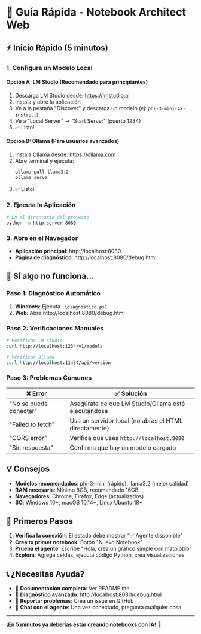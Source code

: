 # 🚀 Guía Rápida - Notebook Architect Web

## ⚡ Inicio Rápido (5 minutos)

### 1. Configura un Modelo Local

#### Opción A: LM Studio (Recomendado para principiantes)
1. Descarga LM Studio desde: https://lmstudio.ai
2. Instala y abre la aplicación
3. Ve a la pestaña "Discover" y descarga un modelo (ej: `phi-3-mini-4k-instruct`)
4. Ve a "Local Server" → "Start Server" (puerto 1234)
5. ✅ Listo!

#### Opción B: Ollama (Para usuarios avanzados)
1. Instala Ollama desde: https://ollama.com
2. Abre terminal y ejecuta:
   ```bash
   ollama pull llama3.2
   ollama serve
   ```
3. ✅ Listo!

### 2. Ejecuta la Aplicación
```bash
# En el directorio del proyecto
python -m http.server 8080
```

### 3. Abre en el Navegador
- **Aplicación principal**: http://localhost:8080
- **Página de diagnóstico**: http://localhost:8080/debug.html

## 🔧 Si algo no funciona...

### Paso 1: Diagnóstico Automático
1. **Windows**: Ejecuta `.\diagnostico.ps1`
2. **Web**: Abre http://localhost:8080/debug.html

### Paso 2: Verificaciones Manuales
```bash
# Verificar LM Studio
curl http://localhost:1234/v1/models

# Verificar Ollama
curl http://localhost:11434/api/version
```

### Paso 3: Problemas Comunes

| ❌ Error | ✅ Solución |
|----------|-------------|
| "No se puede conectar" | Asegúrate de que LM Studio/Ollama esté ejecutándose |
| "Failed to fetch" | Usa un servidor local (no abras el HTML directamente) |
| "CORS error" | Verifica que uses `http://localhost:8080` |
| "Sin respuesta" | Confirma que hay un modelo cargado |

## 💡 Consejos

- **Modelos recomendados**: phi-3-mini (rápido), llama3.2 (mejor calidad)
- **RAM necesaria**: Mínimo 8GB, recomendado 16GB
- **Navegadores**: Chrome, Firefox, Edge (actualizados)
- **SO**: Windows 10+, macOS 10.14+, Linux Ubuntu 18+

## 🎯 Primeros Pasos

1. **Verifica la conexión**: El estado debe mostrar "✅ Agente disponible"
2. **Crea tu primer notebook**: Botón "Nuevo Notebook"
3. **Prueba el agente**: Escribe "Hola, crea un gráfico simple con matplotlib"
4. **Explora**: Agrega celdas, ejecuta código Python, crea visualizaciones

## 📞 ¿Necesitas Ayuda?

- 📖 **Documentación completa**: Ver README.md
- 🔧 **Diagnóstico avanzado**: http://localhost:8080/debug.html
- 🐛 **Reportar problemas**: Crea un issue en GitHub
- 💬 **Chat con el agente**: Una vez conectado, pregunta cualquier cosa

---

**¡En 5 minutos ya deberías estar creando notebooks con IA!** 🎉